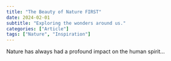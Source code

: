 ```yaml
---
title: "The Beauty of Nature FIRST"
date: 2024-02-01
subtitle: "Exploring the wonders around us."
categories: ["Article"]
tags: ["Nature", "Inspiration"]
---
```


Nature has always had a profound impact on the human spirit...
